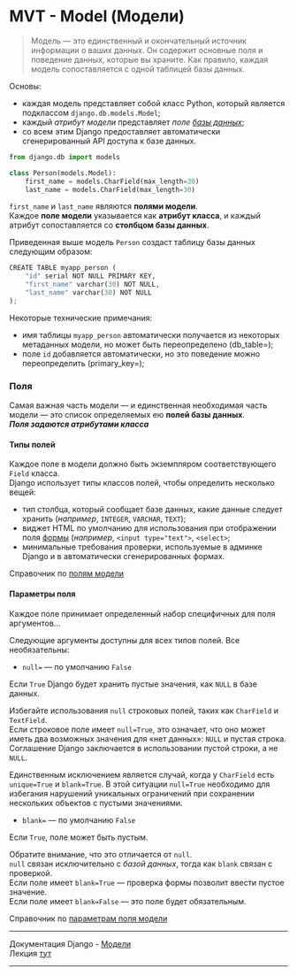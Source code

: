 # MVT - Model (Модели)

>Модель — это единственный и окончательный источник информации о ваших данных. 
> Он содержит основные поля и поведение данных, которые вы храните. 
> Как правило, каждая модель сопоставляется с одной таблицей базы данных.

Основы:
- каждая модель представляет собой класс Python, который является подклассом 
`django.db.models.Model`;
- каждый *атрибут модели* представляет *поле [базы данных](БД.md)*;
- cо всем этим Django предоставляет автоматически сгенерированный API доступа к базе данных.

```python
from django.db import models

class Person(models.Model):
    first_name = models.CharField(max_length=30)
    last_name = models.CharField(max_length=30)
```
`first_name` и `last_name` являются **полями модели**.<br>
Каждое **поле модели** указывается как **атрибут класса**, 
и каждый атрибут сопоставляется со **столбцом базы данных**.

Приведенная выше модель `Person` создаст таблицу базы данных следующим образом:
```python
CREATE TABLE myapp_person (
    "id" serial NOT NULL PRIMARY KEY,
    "first_name" varchar(30) NOT NULL,
    "last_name" varchar(30) NOT NULL
);
```
Некоторые технические примечания:
- имя таблицы `myapp_person` автоматически получается из некоторых метаданных модели, 
но может быть переопределено (db_table=);
- поле `id` добавляется автоматически, но это поведение можно переопределить (primary_key=);


### Поля
Самая важная часть модели — и единственная необходимая часть модели — это список 
определяемых ею **полей базы данных**.<br>
***Поля задаются атрибутами класса***

####  Типы полей
Каждое поле в модели должно быть экземпляром соответствующего `Field` класса.<br> 
Django использует типы классов полей, чтобы определить несколько вещей:
- тип столбца, который сообщает базе данных, какие данные следует хранить 
(*например*, `INTEGER`, `VARCHAR`, `TEXT`);
- виджет HTML по умолчанию для использования при отображении поля [формы](Django-Формы(Form%20&%20ModelForm).md) (*например*,
`<input type="text">`, `<select>`;
- минимальные требования проверки, используемые в админке Django и в автоматически сгенерированных формах.

Справочник по [полям модели](https://docs.djangoproject.com/en/4.0/ref/models/fields/#model-field-types)

#### Параметры поля

Каждое поле принимает определенный набор специфичных для поля аргументов...

Следующие аргументы доступны для всех типов полей. Все необязательны:

- `null=`  — по умолчанию `False` <br>

Если `True` Django будет хранить пустые значения, как `NULL` в базе данных.

Избегайте использования `null` строковых полей, таких как `CharField` и `TextField`.<br>
Если строковое поле имеет `null=True`, это означает, что оно может иметь два 
возможных значения для «нет данных»: `NULL` и пустая строка. <br>
Соглашение Django заключается в использовании пустой строки, а не `NULL`.

Единственным исключением является случай, когда у `CharField` есть `unique=True` и 
`blank=True`. В этой ситуации `null=True` необходимо для избегания нарушений 
уникальных ограничений при сохранении нескольких объектов с пустыми значениями.

- `blank=`  — по умолчанию `False` <br>

Если `True`, поле может быть пустым.

Обратите внимание, что это отличается от `null`.<br>
`null` связан исключительно с *базой данных*, тогда как `blank` связан с проверкой.<br>
Если поле имеет `blank=True` — проверка формы позволит ввести пустое значение.<br>
Если поле имеет `blank=False` — это поле будет обязательным.

Справочник по [параметрам поля модели](https://docs.djangoproject.com/en/4.0/ref/models/fields/#common-model-field-options)

---

Документация Django - [Модели](https://docs.djangoproject.com/en/4.0/topics/db/models/#module-django.db.models)<br>
Лекция [тут](https://github.com/PonomaryovVladyslav/PythonCources/blob/master/lesson30.md)

___